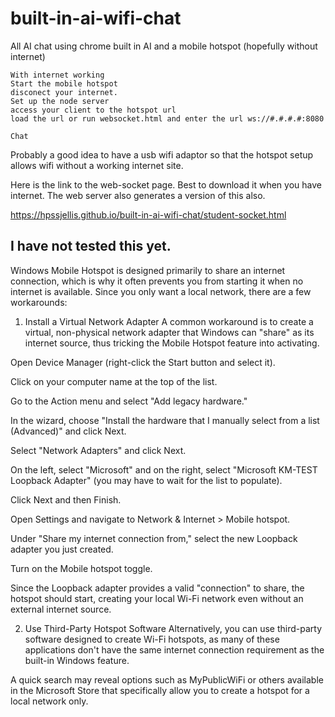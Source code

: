 # built-in-ai-wifi-chat
All AI chat using chrome built in AI and a mobile hotspot (hopefully without internet)

```
With internet working
Start the mobile hotspot
disconect your internet.
Set up the node server
access your client to the hotspot url
load the url or run websocket.html and enter the url ws://#.#.#.#:8080

Chat

```


Probably a good idea to have a usb wifi adaptor so that the hotspot setup allows wifi without a working internet site.


Here is the link to the web-socket page. Best to download it when you have internet. The web server also generates a version of this also.

https://hpssjellis.github.io/built-in-ai-wifi-chat/student-socket.html




## I have not tested this yet.


Windows Mobile Hotspot is designed primarily to share an internet connection, which is why it often prevents you from starting it when no internet is available. Since you only want a local network, there are a few workarounds:

1. Install a Virtual Network Adapter
A common workaround is to create a virtual, non-physical network adapter that Windows can "share" as its internet source, thus tricking the Mobile Hotspot feature into activating.

Open Device Manager (right-click the Start button and select it).

Click on your computer name at the top of the list.

Go to the Action menu and select "Add legacy hardware."

In the wizard, choose "Install the hardware that I manually select from a list (Advanced)" and click Next.

Select "Network Adapters" and click Next.

On the left, select "Microsoft" and on the right, select "Microsoft KM-TEST Loopback Adapter" (you may have to wait for the list to populate).

Click Next and then Finish.

Open Settings and navigate to Network & Internet > Mobile hotspot.

Under "Share my internet connection from," select the new Loopback adapter you just created.

Turn on the Mobile hotspot toggle.

Since the Loopback adapter provides a valid "connection" to share, the hotspot should start, creating your local Wi-Fi network even without an external internet source.

2. Use Third-Party Hotspot Software
Alternatively, you can use third-party software designed to create Wi-Fi hotspots, as many of these applications don't have the same internet connection requirement as the built-in Windows feature.

A quick search may reveal options such as MyPublicWiFi or others available in the Microsoft Store that specifically allow you to create a hotspot for a local network only.

